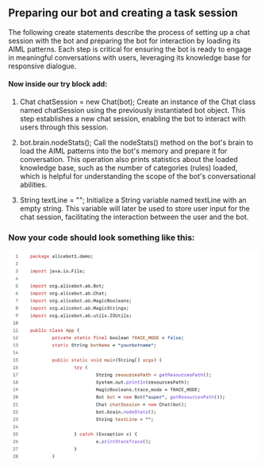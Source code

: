 ## Preparing our bot and creating a task session

The following create statements  describe the process of setting up a chat session with the bot and preparing the bot for interaction by loading its AIML patterns. Each step is critical for ensuring the bot is ready to engage in meaningful conversations with users, leveraging its knowledge base for responsive dialogue.

#### Now inside our try block add: 

1. Chat chatSession = new Chat(bot);
   Create an instance of the Chat class named chatSession using the previously instantiated bot object. This step establishes a new chat session, enabling the bot to interact with users through this session.

2. bot.brain.nodeStats();
   Call the nodeStats() method on the bot's brain to load the AIML patterns into the bot's memory and prepare it for conversation. This operation also prints statistics about the loaded knowledge base, such as the number of categories (rules) loaded, which is helpful for understanding the scope of the bot's conversational abilities.

3. String textLine = "";
   Initialize a String variable named textLine with an empty string. This variable will later be used to store user input for the chat session, facilitating the interaction between the user and the bot.

### Now your code should look something like this:
![Preparing our chatbot](/images/7.png)
   
   
